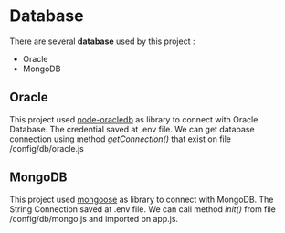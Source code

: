 # Database

There are several **database** used by this project :
* Oracle
* MongoDB

## Oracle
This project used [node-oracledb](https://github.com/oracle/node-oracledb) as library to connect with Oracle Database. The credential saved at .env file. We can get database connection using method *getConnection()* that exist on file /config/db/oracle.js 

## MongoDB
This project used [mongoose](https://www.npmjs.com/package/mongoose) as library to connect with MongoDB. The String Connection saved at .env file. We can call method *init()* from file /config/db/mongo.js and imported on app.js.